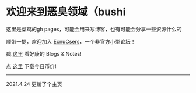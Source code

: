 # 欢迎来到恶臭领域（bushi

这里是菜鸡的gh pages，可能会用来写博客，也有可能会分享一些资源什么的

顺带一提，欢迎加入 [EcnuCsers](http://ecnucser.cianmi.cn/)，一个非官方小型论坛！

戳 [这里](https://www.feipa.top/BlogsandNotes.html) 看好康的 Blogs & Notes!

点 [这里](https://raw.githubusercontent.com/JSYRD/Peanut/gh-pages/files/今日币价.exe) 下载今日币价!

---



2021.4.24 更新了个主页